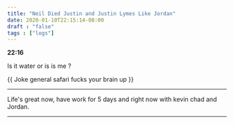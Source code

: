 ```yaml
---
title: "Neil Died Justin and Justin Lymes Like Jordan"
date: 2020-01-10T22:15:14-08:00
draft : "false"
tags : ["logs"]
---
```


<!--more-->

**22:16**

Is it water or is is me ?

{{ Joke general safari fucks your brain up }}

___ 

Life's great now, have work for 5 days and right now with kevin chad and Jordan.

___


<!--
1 read

2 write

3 music

4 sing

5 YT Vizzies

6 P Call

7 Dance workout

8 POLIW.AT Blog

9 Archive

10 FF L&L

11 Friends & Fam

12 Love & Legacy

 -->
